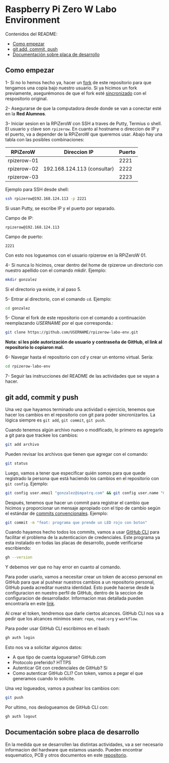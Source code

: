 # Raspberry Pi Zero W Labo Environment

Contenidos del README:

- [Como empezar](#como-empezar)
- [git add, commit, push](#git-add-commit-y-push)
- [Documentación sobre placa de desarrollo](#documentación-sobre-placa-de-desarrollo)

## Como empezar

1- Si no lo hemos hecho ya, hacer un [fork](https://docs.github.com/es/pull-requests/collaborating-with-pull-requests/working-with-forks/fork-a-repo) de este repositorio para que tengamos una copia bajo nuestro usuario. Si ya hicimos un fork previamente, asegurémonos de que el fork esté [sincronizado](https://docs.github.com/es/pull-requests/collaborating-with-pull-requests/working-with-forks/syncing-a-fork) con el respositorio original. 

2- Asegurarse de que la computadora desde donde se van a conectar esté en la **Red Alumnos**.

3- Iniciar sesion en la RPiZeroW con SSH a traves de Putty, Termius o shell. El usuario y clave son `rpizerow`. En cuanto al hostname o direccion de IP y el puerto, va a depender de la RPiZeroW que queremos usar. Abajo hay una tabla con las posibles combinaciones:

<table>
	<thead>
		<th>RPiZeroW</th>
		<th>Direccion IP</th>
		<th>Puerto</th>
	</thead>
	<tbody>
		<tr>
			<td>rpizerow-01</td>
			<td rowspan=3>192.168.124.113 (consultar)</td>
			<td>2221</td>
		</tr>
		<tr>
			<td>rpizerow-02</td>
			<td>2222</td>
		</tr>
		<tr>
			<td>rpizerow-03</td>
			<td>2223</td>
		</tr>
	</tbody>
</table>

Ejemplo para SSH desde shell:

```bash
ssh rpizerow@192.168.124.113 -p 2221
```

Si usan Putty, se escribe IP y el puerto por separado.

Campo de IP:

```
rpizerow@192.168.124.113
```

Campo de puerto:

```
2221
```

Con esto nos logueamos con el usuario rpizerow en la RPiZeroW 01.

4- Si nunca lo hicimos, crear dentro del home de rpizerow un directorio con nuestro apellido con el comando _mkdir_. Ejemplo:

```bash
mkdir gonzalez
```

Si el directorio ya existe, ir al paso 5.

5- Entrar al directorio, con el comando `cd`. Ejemplo:

```bash
cd gonzalez
```

5- Clonar el fork de este repositorio con el comando a continuación reemplazando _USERNAME_ por el que corresponda.:

```bash
git clone https://github.com/USERNAME/rpizerow-labo-env.git
```

**Nota: si les pide autorización de usuario y contraseña de GitHub, el link al repositorio lo copiaron mal.**

6- Navegar hasta el repositorio con _cd_ y crear un entorno virtual. Sería:

```bash
cd rpizerow-labo-env
```

7- Seguir las instrucciones del README de las actividades que se vayan a hacer.

## git add, commit y push

Una vez que hayamos terminado una actividad o ejercicio, tenemos que hacer los cambios en el repositorio con git para poder sincronizarlos. La lógica siempre es `git add`, `git commit`, `git push`.

Cuando tenemos algún archivo nuevo o modificado, lo primero es agregarlo a git para que trackee los cambios:

```bash
git add archivo
```

Pueden revisar los archivos que tienen que agregar con el comando:

```bash
git status
```

Luego, vamos a tener que especificar quién somos para que quede registrado la persona que está haciendo los cambios en el repositorio con `git config`. Ejemplo:

```bash
git config user.email "gonzalez@impatrq.com" && git config user.name "Gonzalo Gonzalez"
```

Después, tenemos que hacer un commit para registrar el cambio que hicimos y proporcionar un mensaje apropiado con el tipo de cambio según el estándar de [commits convencionales](https://github.com/angular/angular/blob/22b96b9/CONTRIBUTING.md#-commit-message-guidelines). Ejemplo:

```bash
git commit -m "feat: programa que prende un LED rojo con boton"
```

Cuando hayamos hecho todos los commits, vamos a usar [GitHub CLI](https://cli.github.com/) para facilitar el problema de la autenticacion de credenciales. Este programa ya esta instalado en todas las placas de desarrollo, puede verificarse escribiendo:

``` bash
gh --version
```

Y debemos ver que no hay error en cuanto al comando.

Para poder usarlo, vamos a necesitar crear un token de acceso personal en GitHub para que al pushear nuestros cambios a un repositorio personal, GitHub pueda acreditar nuestra identidad. Esto puede hacerse desde la configuracion en nuestro perfil de GitHub, dentro de la seccion de configuracion de desarrollador. Informacion mas detallada pueden encontrarla en este [link](https://docs.github.com/en/enterprise-server@3.9/authentication/keeping-your-account-and-data-secure/managing-your-personal-access-tokens).

Al crear el token, tendremos que darle ciertos alcances. GitHub CLI nos va a pedir que los alcances minimos sean: `repo`, `read:org` y `workflow`.

Para poder usar GitHub CLI escribimos en el bash:

```bash
gh auth login
```

Esto nos va a solicitar algunos datos:

- A que tipo de cuenta loguearse? GitHub.com
- Protocolo preferido? HTTPS
- Autenticar Git con credenciales de GitHub? Si
- Como autenticar GitHub CLI? Con token, vamos a pegar el que generamos cuando lo solicite.

Una vez logueados, vamos a pushear los cambios con:

```bash
git push
```

Por ultimo, nos deslogueamos de GitHub CLI con:

```bash
gh auth logout
```

## Documentación sobre placa de desarrollo

En la medida que se desarrollen las distintas actividades, va a ser necesario informacion del hardware que estamos usando. Pueden encontrar esquematico, PCB y otros documentos en este [repositorio](https://github.com/impatrq/rpizerow-labo-kit).
